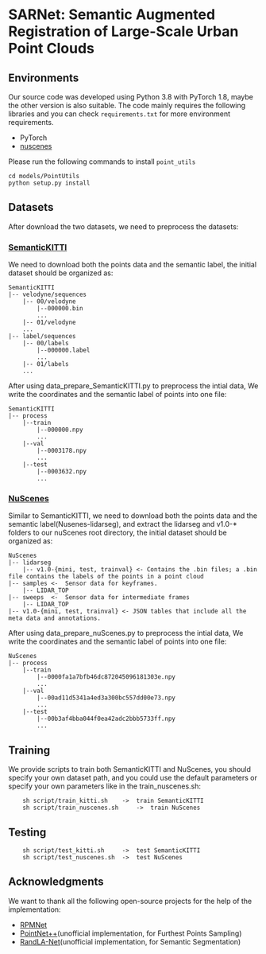 # SARNet: Semantic Augmented Registration of Large-Scale Urban Point Clouds

## Environments
Our source code was developed using Python 3.8 with PyTorch 1.8, maybe the other version is also suitable.
The code mainly requires the following libraries and you can check `requirements.txt` for more environment requirements. 
- PyTorch
- [nuscenes](https://github.com/nutonomy/nuscenes-devkit)

Please run the following commands to install `point_utils`
```
cd models/PointUtils
python setup.py install
```

## Datasets
After download the two datasets, we need to preprocess the datasets:
### [SemanticKITTI](http://www.semantic-kitti.org/)
We need to download both the points data and the semantic label, the initial dataset should be organized as:
```
SemanticKITTI
|-- velodyne/sequences
	|-- 00/velodyne
		|--000000.bin
		...
	|-- 01/velodyne
	...
|-- label/sequences
	|-- 00/labels
		|--000000.label
		...
	|-- 01/labels
	...
```
After using data_prepare_SemanticKITTI.py to preprocess the intial data, We write the coordinates and the semantic label of points into one file:
```
SemanticKITTI
|-- process
	|--train
		|--000000.npy
		...
	|--val
		|--0003178.npy
		...
	|--test
		|--0003632.npy
		...
```
### [NuScenes](https://www.nuscenes.org/)
Similar to SemanticKITTI, we need to download both the points data and the semantic label(Nusenes-lidarseg), 
and extract the lidarseg and v1.0-* folders to our nuScenes root directory, the initial dataset should be organized as:
```
NuScenes
|-- lidarseg
	|-- v1.0-{mini, test, trainval} <- Contains the .bin files; a .bin file contains the labels of the points in a point cloud
|-- samples	<-	Sensor data for keyframes.
	|-- LIDAR_TOP
|-- sweeps	<-	Sensor data for intermediate frames
	|-- LIDAR_TOP
|-- v1.0-{mini, test, trainval}	<- JSON tables that include all the meta data and annotations.

```
After using data_prepare_nuScenes.py to preprocess the intial data, We write the coordinates and the semantic label of points into one file:
```
NuScenes
|-- process
	|--train
		|--0000fa1a7bfb46dc872045096181303e.npy
		...
	|--val
		|--00ad11d5341a4ed3a300bc557dd00e73.npy
		...
	|--test
		|--00b3af4bba044f0ea42adc2bbb5733ff.npy
		...
```

## Training
We provide scripts to train both SemanticKITTI and NuScenes, you should specify your own dataset path, and you could use the default parameters or specify your own parameters like in the train_nuscenes.sh:
```
	sh script/train_kitti.sh 	->	train SemanticKITTI
	sh script/train_nuscenes.sh 	->	train NuScenes
```
	
## Testing
```
	sh script/test_kitti.sh 	->	test SemanticKITTI
	sh script/test_nuscenes.sh 	->	test NuScenes
```

## Acknowledgments
We want to thank all the following open-source projects for the help of the implementation:
- [RPMNet](https://github.com/yewzijian/RPMNet)
- [PointNet++](https://github.com/sshaoshuai/Pointnet2.PyTorch)(unofficial implementation, for Furthest Points Sampling)
- [RandLA-Net](https://github.com/aRI0U/RandLA-Net-pytorch.git)(unofficial implementation, for Semantic Segmentation)
